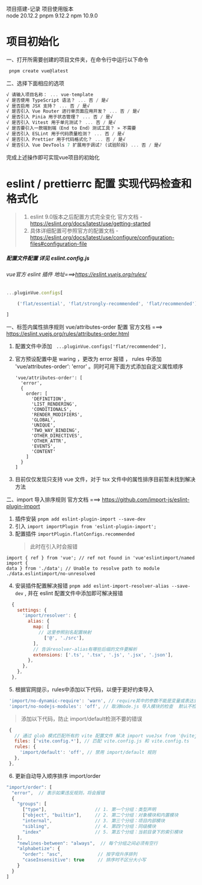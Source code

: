 项目搭建-记录
项目使用版本  
node 20.12.2
pnpm 9.12.2
npm 10.9.0

# 项目初始化

一、打开所需要创建的项目文件夹，在命令行中运行以下命令

```js
 pnpm create vue@latest
```

二、选择下面相应的选项

```js
√ 请输入项目名称： ... vue-template
√ 是否使用 TypeScript 语法？ ... 否 / 是√
√ 是否启用 JSX 支持？ ... 否 / 是√
√ 是否引入 Vue Router 进行单页面应用开发？ ... 否 / 是√
√ 是否引入 Pinia 用于状态管理？ ... 否 / 是√
√ 是否引入 Vitest 用于单元测试？ ... 否 / 是√
√ 是否要引入一款端到端（End to End）测试工具？ » 不需要
√ 是否引入 ESLint 用于代码质量检测？ ... 否 / 是√
√ 是否引入 Prettier 用于代码格式化？ ... 否 / 是√
√ 是否引入 Vue DevTools 7 扩展用于调试? (试验阶段) ... 否 / 是√
```

完成上述操作即可实现vue项目的初始化

# eslint / prettierrc 配置 实现代码检查和格式化

> 1. eslint 9.0版本之后配置方式完全变化 官方文档 - https://eslint.org/docs/latest/use/getting-started
> 2. 具体详细配置可参照官方的配置文档 - https://eslint.org/docs/latest/use/configure/configuration-files#configuration-file

##### 配置文件配置 详见 eslint.config.js

###### vue官方 eslint 插件 地址===>https://eslint.vuejs.org/rules/

```js
...pluginVue.configs[

    ('flat/essential', 'flat/strongly-recommended', 'flat/recommended')

]
```

一、标签内属性排序规则 vue/attributes-order 配置 官方文档 ===> https://eslint.vuejs.org/rules/attributes-order.html

1.  配置文件中添加 ` ...pluginVue.configs['flat/recommended'],`
2.  官方预设配置中是 waring ，更改为 error 报错 ， rules 中添加 'vue/attributes-order': 'error' 。同时可用下面方式添加自定义属性顺序

    ```node
    'vue/attributes-order': [
      'error',
      {
        order: [
          'DEFINITION',
          'LIST_RENDERING',
          'CONDITIONALS',
          'RENDER_MODIFIERS',
          'GLOBAL',
          'UNIQUE',
          'TWO_WAY_BINDING',
          'OTHER_DIRECTIVES',
          'OTHER_ATTR',
          'EVENTS',
          'CONTENT'
        ]
      }
    ]
    ```

3.  目前仅仅发现只支持 vue 文件，对于 tsx 文件中的属性排序目前暂未找到解决方法

二、import 导入排序规则 官方文档 ===> https://github.com/import-js/eslint-plugin-import

1. 插件安装 `pnpm add eslint-plugin-import --save-dev`
2. 引入 `import importPlugin from 'eslint-plugin-import';`
3. 配置插件 `importPlugin.flatConfigs.recommended`
   > 此时在引入时会报错

```vue
import { ref } from 'vue'; // ref not found in 'vue'eslintimport/named import {
data } from './data'; // Unable to resolve path to module
./data.eslintimport/no-unresolved
```

4. 安装插件配置解决报错 `pnpm add eslint-import-resolver-alias --save-dev` , 并在 eslint 配置文件中添加即可解决报错

```js
  {
    settings: {
      'import/resolver': {
        alias: {
          map: [
            // 这里参照别名配置映射
              ['@', './src'],
          ],
          // 告诉resolver-alias有哪些后缀的文件要解析
          extensions: ['.ts', '.tsx', '.js', '.jsx', '.json'],
        },
      },
    },
  },
```

5. 根据官网提示，rules中添加以下代码，以便于更好约束导入

```js
 'import/no-dynamic-require': 'warn', // require其中的参数不能是变量或表达式，必须是一个静态字符串 require('./someModule')
 'import/no-nodejs-modules': 'off', // 取消Node.js 导入模块的检查  默认不检查 这儿添加只是为了注释
```

> 添加以下代码，防止 import/default检测不要的错误

```js
 {
   // 通过 glob 模式匹配所有的 vite 配置文件 解决 import vueJsx from '@vitejs/plugin-vue-jsx';报错
   files: ['vite.config.*'], // 匹配 vite.config.js 和 vite.config.ts
   rules: {
     'import/default': 'off', // 禁用 import/default 规则
   },
 },
```

6. 更新自动导入顺序排序 import/order

```js
"import/order": [
  "error",  // 表示如果违反规则，将会报错
  {
    "groups": [
      ["type"],                  // 1. 第一个分组：类型声明
      ["object", "builtin"],     // 2. 第二个分组：对象模块和内置模块
      "internal",                // 3. 第三个分组：项目内部模块
      "sibling",                 // 4. 第四个分组：同级模块
      "index"                    // 5. 第五个分组：当前目录下的索引模块
    ],
    "newlines-between": "always",  // 每个分组之间必须有空行
    "alphabetize": {
      "order": "asc",             // 按字母升序排列
      "caseInsensitive": true     // 排序时不区分大小写
    }
  }
]
```

